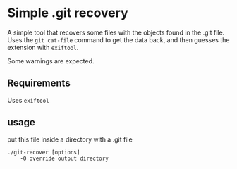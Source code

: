 # Simple .git recovery
A simple tool that recovers some files with the objects found in the .git file.
Uses the `git cat-file` command to get the data back, and then guesses the extension with `exiftool`.


Some warnings are expected.

## Requirements
Uses `exiftool`


## usage 
put this file inside a directory with a .git file

```
./git-recover [options]
    -O override output directory
```
